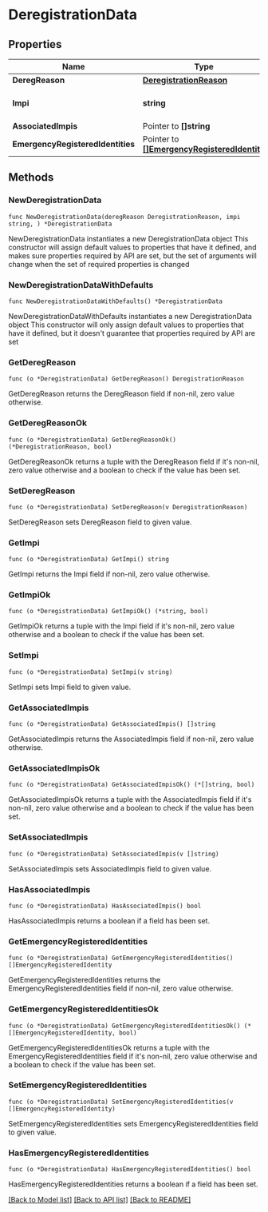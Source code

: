 # DeregistrationData

## Properties

Name | Type | Description | Notes
------------ | ------------- | ------------- | -------------
**DeregReason** | [**DeregistrationReason**](DeregistrationReason.md) |  | 
**Impi** | **string** | IMS Private Identity of the UE | 
**AssociatedImpis** | Pointer to **[]string** |  | [optional] 
**EmergencyRegisteredIdentities** | Pointer to [**[]EmergencyRegisteredIdentity**](EmergencyRegisteredIdentity.md) |  | [optional] 

## Methods

### NewDeregistrationData

`func NewDeregistrationData(deregReason DeregistrationReason, impi string, ) *DeregistrationData`

NewDeregistrationData instantiates a new DeregistrationData object
This constructor will assign default values to properties that have it defined,
and makes sure properties required by API are set, but the set of arguments
will change when the set of required properties is changed

### NewDeregistrationDataWithDefaults

`func NewDeregistrationDataWithDefaults() *DeregistrationData`

NewDeregistrationDataWithDefaults instantiates a new DeregistrationData object
This constructor will only assign default values to properties that have it defined,
but it doesn't guarantee that properties required by API are set

### GetDeregReason

`func (o *DeregistrationData) GetDeregReason() DeregistrationReason`

GetDeregReason returns the DeregReason field if non-nil, zero value otherwise.

### GetDeregReasonOk

`func (o *DeregistrationData) GetDeregReasonOk() (*DeregistrationReason, bool)`

GetDeregReasonOk returns a tuple with the DeregReason field if it's non-nil, zero value otherwise
and a boolean to check if the value has been set.

### SetDeregReason

`func (o *DeregistrationData) SetDeregReason(v DeregistrationReason)`

SetDeregReason sets DeregReason field to given value.


### GetImpi

`func (o *DeregistrationData) GetImpi() string`

GetImpi returns the Impi field if non-nil, zero value otherwise.

### GetImpiOk

`func (o *DeregistrationData) GetImpiOk() (*string, bool)`

GetImpiOk returns a tuple with the Impi field if it's non-nil, zero value otherwise
and a boolean to check if the value has been set.

### SetImpi

`func (o *DeregistrationData) SetImpi(v string)`

SetImpi sets Impi field to given value.


### GetAssociatedImpis

`func (o *DeregistrationData) GetAssociatedImpis() []string`

GetAssociatedImpis returns the AssociatedImpis field if non-nil, zero value otherwise.

### GetAssociatedImpisOk

`func (o *DeregistrationData) GetAssociatedImpisOk() (*[]string, bool)`

GetAssociatedImpisOk returns a tuple with the AssociatedImpis field if it's non-nil, zero value otherwise
and a boolean to check if the value has been set.

### SetAssociatedImpis

`func (o *DeregistrationData) SetAssociatedImpis(v []string)`

SetAssociatedImpis sets AssociatedImpis field to given value.

### HasAssociatedImpis

`func (o *DeregistrationData) HasAssociatedImpis() bool`

HasAssociatedImpis returns a boolean if a field has been set.

### GetEmergencyRegisteredIdentities

`func (o *DeregistrationData) GetEmergencyRegisteredIdentities() []EmergencyRegisteredIdentity`

GetEmergencyRegisteredIdentities returns the EmergencyRegisteredIdentities field if non-nil, zero value otherwise.

### GetEmergencyRegisteredIdentitiesOk

`func (o *DeregistrationData) GetEmergencyRegisteredIdentitiesOk() (*[]EmergencyRegisteredIdentity, bool)`

GetEmergencyRegisteredIdentitiesOk returns a tuple with the EmergencyRegisteredIdentities field if it's non-nil, zero value otherwise
and a boolean to check if the value has been set.

### SetEmergencyRegisteredIdentities

`func (o *DeregistrationData) SetEmergencyRegisteredIdentities(v []EmergencyRegisteredIdentity)`

SetEmergencyRegisteredIdentities sets EmergencyRegisteredIdentities field to given value.

### HasEmergencyRegisteredIdentities

`func (o *DeregistrationData) HasEmergencyRegisteredIdentities() bool`

HasEmergencyRegisteredIdentities returns a boolean if a field has been set.


[[Back to Model list]](../README.md#documentation-for-models) [[Back to API list]](../README.md#documentation-for-api-endpoints) [[Back to README]](../README.md)


